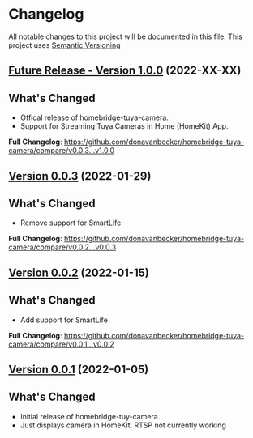 # Changelog

All notable changes to this project will be documented in this file. This project uses [Semantic Versioning](https://semver.org/)

## [Future Release - Version 1.0.0](https://github.com/donavanbecker/homebridge-tuya-camera/releases/tag/v1.0.0) (2022-XX-XX)

## What's Changed
* Offical release of homebridge-tuya-camera.
* Support for Streaming Tuya Cameras in Home (HomeKit) App.

**Full Changelog**: https://github.com/donavanbecker/homebridge-tuya-camera/compare/v0.0.3...v1.0.0

## [Version 0.0.3](https://github.com/donavanbecker/homebridge-tuya-camera/releases/tag/v0.0.3) (2022-01-29)

## What's Changed
* Remove support for SmartLife

**Full Changelog**: https://github.com/donavanbecker/homebridge-tuya-camera/compare/v0.0.2...v0.0.3

## [Version 0.0.2](https://github.com/donavanbecker/homebridge-tuya-camera/releases/tag/v0.0.2) (2022-01-15)

## What's Changed
* Add support for SmartLife

**Full Changelog**: https://github.com/donavanbecker/homebridge-tuya-camera/compare/v0.0.1...v0.0.2

## [Version 0.0.1](https://github.com/donavanbecker/homebridge-tuya-camera/releases/tag/v0.0.1) (2022-01-05)

## What's Changed
* Initial release of homebridge-tuy-camera.
* Just displays camera in HomeKit, RTSP not currently working
